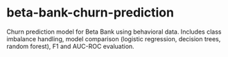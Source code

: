# beta-bank-churn-prediction
Churn prediction model for Beta Bank using behavioral data. Includes class imbalance handling, model comparison (logistic regression, decision trees, random forest), F1 and AUC-ROC evaluation.
